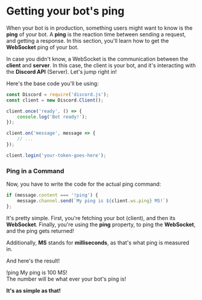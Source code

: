 # Getting your bot's ping
When your bot is in production, something users might want to know is the **ping** of your bot. A **ping** is the reaction time between sending a request, and getting a response. In this section, you'll learn how to get the **WebSocket** ping of your bot.

In case you didn't know, a WebSocket is the communication between the **client** and **server**. In this case, the client is your bot, and it's interacting with the **Discord API** (Server). Let's jump right in!

Here's the base code you'll be using:
```js
const Discord = require('discord.js');
const client = new Discord.Client();

client.once('ready', () => {
    console.log('Bot ready!');
});

client.on('message', message => {
    // ...
});

client.login('your-token-goes-here');
```

### Ping in a Command
Now, you have to write the code for the actual ping command:
```js
if (message.content === '!ping') {
    message.channel.send(`My ping is ${client.ws.ping} MS!`)
};
```
It's pretty simple. First, you're fetching your bot (client), and then its **WebSocket**. Finally, you're using the **ping** property, to ping the **WebSocket**, and the ping gets returned!

Additionally, **MS** stands for **milliseconds**, as that's what ping is measured in.

And here's the result!
<div is="discord-messages">
	<discord-message author="User" avatar="djs">
		!ping
	</discord-message>
	<discord-message author="Tutorial Bot" avatar="blue" :bot="true">
		My ping is 100 MS!
	</discord-message>
</div>
The number will be what ever your bot's ping is!

**It's as simple as that!**